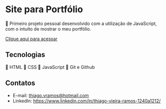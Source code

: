 # Site para Portfólio

🔸 Primeiro projeto pessoal desenvolvido com a utilização de JavaScript, com o intuito de mostrar o meu portfólio.

[Clique aqui para acessar](https://devthiagoramos.github.io/Mini-Portfolio/)

## Tecnologias

🔸 HTML
🔸 CSS
🔸 JavaScript
🔸 Git e Github

## Contatos

- E-mail: thiago.vramos@hotmail.com
- LinkedIn: https://www.linkedin.com/in/thiago-vieira-ramos-1240a1212/
